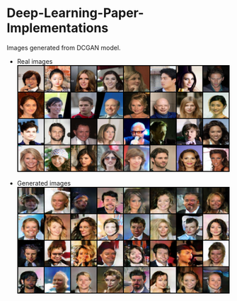 # Deep-Learning-Paper-Implementations

Images generated from DCGAN model.

* Real images
![Real images](DCGAN/imgs/real.png)

* Generated images
![Generated images](DCGAN/imgs/fake.png)

